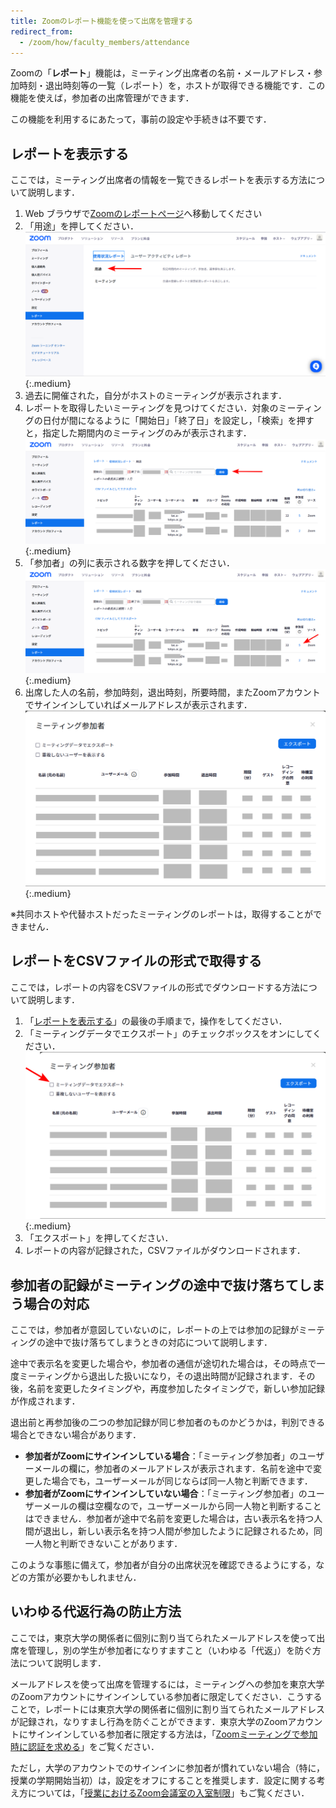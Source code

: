 ```yaml
---
title: Zoomのレポート機能を使って出席を管理する
redirect_from:
  - /zoom/how/faculty_members/attendance
---
```


Zoomの「**レポート**」機能は，ミーティング出席者の名前・メールアドレス・参加時刻・退出時刻等の一覧（レポート）を，ホストが取得できる機能です．この機能を使えば，参加者の出席管理ができます．

この機能を利用するにあたって，事前の設定や手続きは不要です．

## レポートを表示する

ここでは，ミーティング出席者の情報を一覧できるレポートを表示する方法について説明します．

1. Web ブラウザで[Zoomのレポートページ](https://u-tokyo-ac-jp.zoom.us/account/report?isPersonal=true#/usageReports)へ移動してください
1. 「用途」を押してください．
   ![](ReportFirststep.png){:.medium}
1. 過去に開催された，自分がホストのミーティングが表示されます．
1. レポートを取得したいミーティングを見つけてください．対象のミーティングの日付が間になるように「開始日」「終了日」を設定し，「検索」を押すと，指定した期間内のミーティングのみが表示されます．
   ![](ReportShowlist.png){:.medium}
1. 「参加者」の列に表示される数字を押してください．
   ![](ReportSelectmeeting.png){:.medium}
1. 出席した人の名前，参加時刻，退出時刻，所要時間，またZoomアカウントでサインインしていればメールアドレスが表示されます．
   ![](ReportReport.png){:.medium}

※共同ホストや代替ホストだったミーティングのレポートは，取得することができません．

## レポートをCSVファイルの形式で取得する

ここでは，レポートの内容をCSVファイルの形式でダウンロードする方法について説明します．

1. 「[レポートを表示する](#レポートを表示する)」の最後の手順まで，操作をしてください．
1. 「ミーティングデータでエクスポート」のチェックボックスをオンにしてください．
   ![](ReportExport.png){:.medium}
1. 「エクスポート」を押してください．
1. レポートの内容が記録された，CSVファイルがダウンロードされます．

## 参加者の記録がミーティングの途中で抜け落ちてしまう場合の対応

ここでは，参加者が意図していないのに，レポートの上では参加の記録がミーティングの途中で抜け落ちてしまうときの対応について説明します．

途中で表示名を変更した場合や，参加者の通信が途切れた場合は，その時点で一度ミーティングから退出した扱いになり，その退出時間が記録されます．その後，名前を変更したタイミングや，再度参加したタイミングで，新しい参加記録が作成されます．

退出前と再参加後の二つの参加記録が同じ参加者のものかどうかは，判別できる場合とできない場合があります．

- **参加者がZoomにサインインしている場合**：「ミーティング参加者」のユーザーメールの欄に，参加者のメールアドレスが表示されます．名前を途中で変更した場合でも，ユーザーメールが同じならば同一人物と判断できます．
- **参加者がZoomにサインインしていない場合**：「ミーティング参加者」のユーザーメールの欄は空欄なので，ユーザーメールから同一人物と判断することはできません．参加者が途中で名前を変更した場合は，古い表示名を持つ人間が退出し，新しい表示名を持つ人間が参加したように記録されるため，同一人物と判断できないことがあります．

このような事態に備えて，参加者が自分の出席状況を確認できるようにする，などの方策が必要かもしれません．

## いわゆる代返行為の防止方法

ここでは，東京大学の関係者に個別に割り当てられたメールアドレスを使って出席を管理し，別の学生が参加者になりすますこと（いわゆる「代返」）を防ぐ方法について説明します．

メールアドレスを使って出席を管理するには，ミーティングへの参加を東京大学のZoomアカウントにサインインしている参加者に限定してください．こうすることで，レポートには東京大学の関係者に個別に割り当てられたメールアドレスが記録され，なりすまし行為を防ぐことができます．東京大学のZoomアカウントにサインインしている参加者に限定する方法は，「[Zoomミーティングで参加時に認証を求める](/zoom/create_room/auth/)」をご覧ください．

ただし，大学のアカウントでのサインインに参加者が慣れていない場合（特に，授業の学期開始当初）は，設定をオフにすることを推奨します．設定に関する考え方については，「[授業におけるZoom会議室の入室制限](/faculty_members/zoom_access_control)」もご覧ください．
